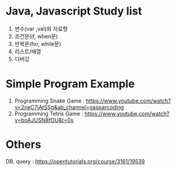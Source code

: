 # Java, Javascript Study list
1. 변수(var ,val)와 자료형
2. 조건문(if, when문)
3. 반복문(for, while문)
4. 리스트/배열
5. 디버깅

# Simple Program Example
1. Programming Snake Game : https://www.youtube.com/watch?v=2neC7jAtSSg&ab_channel=gasparcoding
2. Programming Tetris Game : https://www.youtube.com/watch?v=boAJUSN8fOU&t=0s

# Others
DB, query : https://opentutorials.org/course/3161/19539


